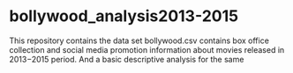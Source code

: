 # bollywood_analysis2013-2015
This repository contains the data set bollywood.csv contains box office collection  and social media promotion information about movies released in 2013−2015 period. And a basic descriptive analysis for the same
